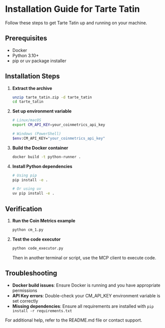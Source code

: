 # Installation Guide for Tarte Tatin

Follow these steps to get Tarte Tatin up and running on your machine.

## Prerequisites

- Docker
- Python 3.10+
- pip or uv package installer

## Installation Steps

1. **Extract the archive**
   ```bash
   unzip tarte_tatin.zip -d tarte_tatin
   cd tarte_tatin
   ```

2. **Set up environment variable**
   ```bash
   # Linux/macOS
   export CM_API_KEY=your_coinmetrics_api_key
   
   # Windows (PowerShell)
   $env:CM_API_KEY="your_coinmetrics_api_key"
   ```

3. **Build the Docker container**
   ```bash
   docker build -t python-runner .
   ```

4. **Install Python dependencies**
   ```bash
   # Using pip
   pip install -e .
   
   # Or using uv
   uv pip install -e .
   ```

## Verification

1. **Run the Coin Metrics example**
   ```bash
   python cm_1.py
   ```

2. **Test the code executor**
   ```bash
   python code_executor.py
   ```
   
   Then in another terminal or script, use the MCP client to execute code.

## Troubleshooting

- **Docker build issues**: Ensure Docker is running and you have appropriate permissions
- **API Key errors**: Double-check your CM_API_KEY environment variable is set correctly
- **Missing dependencies**: Ensure all requirements are installed with `pip install -r requirements.txt`

For additional help, refer to the README.md file or contact support.